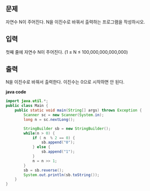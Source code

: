 ## 문제

자연수 N이 주어진다. N을 이진수로 바꿔서 출력하는 프로그램을 작성하시오.

## 입력

첫째 줄에 자연수 N이 주어진다. (1 ≤ N ≤ 100,000,000,000,000)

## 출력

N을 이진수로 바꿔서 출력한다. 이진수는 0으로 시작하면 안 된다.


**java code**
```java
import java.util.*;
public class Main {
    public static void main(String[] args) throws Exception {
        Scanner sc = new Scanner(System.in);
        long n = sc.nextLong();

        StringBuilder sb = new StringBuilder();
        while(n > 0) {
            if ( n  % 2 == 0) {
                sb.append("0");
            } else {
                sb.append("1");
            }
            n = n >> 1;
        }
        sb = sb.reverse();
        System.out.println(sb.toString());
    }
}
```